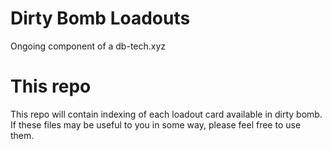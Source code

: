 # Dirty Bomb Loadouts
Ongoing component of a db-tech.xyz

# This repo
This repo will contain indexing of each loadout card available in dirty bomb.
If these files may be useful to you in some way, please feel free to use them.

